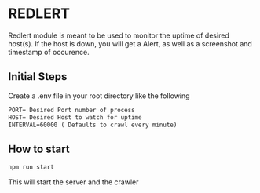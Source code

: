 # REDLERT
Redlert module is meant to be used to monitor the uptime of desired host(s).
If the host is down, you will get a Alert, as well as a screenshot and timestamp of occurence.

## Initial Steps
Create a .env file in your root directory like the following
``` html
PORT= Desired Port number of process
HOST= Desired Host to watch for uptime
INTERVAL=60000 ( Defaults to crawl every minute)
```

## How to start
```js
npm run start
```
This will start the server and the crawler 


